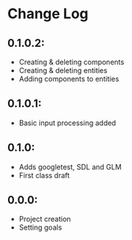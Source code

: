 # Change Log

## 0.1.0.2:
- Creating & deleting components
- Creating & deleting entities
- Adding components to entities
## 0.1.0.1:
- Basic input processing added
## 0.1.0:
- Adds googletest, SDL and GLM
- First class draft
## 0.0.0:
- Project creation
- Setting goals